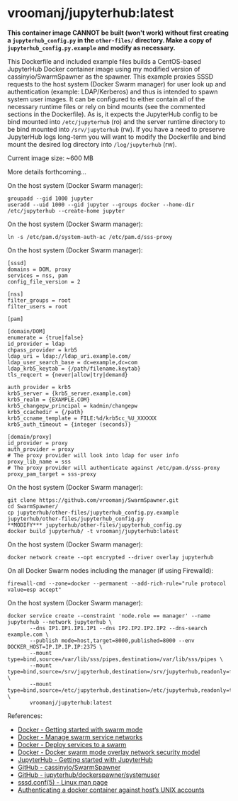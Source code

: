 # vroomanj/jupyterhub:latest

**This container image CANNOT be built (won't work) without first creating a `jupyterhub_config.py` in the `other-files/` directory. Make a copy of `jupyterhub_config.py.example` and modify as necessary.**

This Dockerfile and included example files builds a CentOS-based JupyterHub Docker container image using my modified version of cassinyio/SwarmSpawner as the spawner. This example proxies SSSD requests to the host system (Docker Swarm manager) for user look up and authentication (example: LDAP/Kerberos) and thus is intended to spawn system user images. It can be configured to either contain all of the necessary runtime files or rely on bind mounts (see the commented sections in the Dockerfile). As is, it expects the JupyterHub config to be bind mounted into `/etc/jupyterhub` (ro) and the server runtime directory to be bind mounted into `/srv/jupyterhub` (rw). If you have a need to preserve JupyterHub logs long-term you will want to modify the Dockerfile and bind mount the desired log directory into `/log/jupyterhub` (rw).

Current image size: ~600 MB

More details forthcoming...

On the host system (Docker Swarm manager):
```
groupadd --gid 1000 jupyter
useradd --uid 1000 --gid jupyter --groups docker --home-dir /etc/jupyterhub --create-home jupyter
```

On the host system (Docker Swarm manager):
```
ln -s /etc/pam.d/system-auth-ac /etc/pam.d/sss-proxy
```

On the host system (Docker Swarm manager):
```
[sssd]
domains = DOM, proxy
services = nss, pam
config_file_version = 2

[nss]
filter_groups = root
filter_users = root

[pam]

[domain/DOM]
enumerate = {true|false}
id_provider = ldap
chpass_provider = krb5
ldap_uri = ldap://ldap_uri.example.com/
ldap_user_search_base = dc=example,dc=com
ldap_krb5_keytab = {/path/filename.keytab}
tls_reqcert = {never|allow|try|demand}

auth_provider = krb5
krb5_server = {krb5_server.example.com}
krb5_realm = {EXAMPLE.COM}
krb5_changepw_principal = kadmin/changepw
krb5_ccachedir = {/path}
krb5_ccname_template = FILE:%d/krb5cc_%U_XXXXXX
krb5_auth_timeout = {integer (seconds)}

[domain/proxy]
id_provider = proxy
auth_provider = proxy
# The proxy provider will look into ldap for user info
proxy_lib_name = sss
# The proxy provider will authenticate against /etc/pam.d/sss-proxy
proxy_pam_target = sss-proxy
```

On the host system (Docker Swarm manager):
```
git clone https://github.com/vroomanj/SwarmSpawner.git
cd SwarmSpawner/
cp jupyterhub/other-files/jupyterhub_config.py.example jupyterhub/other-files/jupyterhub_config.py
**MODIFY*** jupyterhub/other-files/jupyterhub_config.py
docker build jupyterhub/ -t vroomanj/jupyterhub:latest
```

On the host system (Docker Swarm manager):
```
docker network create --opt encrypted --driver overlay jupyterhub
```

On all Docker Swarm nodes including the manager (if using Firewalld):
```
firewall-cmd --zone=docker --permanent --add-rich-rule="rule protocol value=esp accept"
```

On the host system (Docker Swarm manager):
```
docker service create --constraint 'node.role == manager' --name jupyterhub --network jupyterhub \
       --dns IP1.IP1.IP1.IP1 --dns IP2.IP2.IP2.IP2 --dns-search example.com \
       --publish mode=host,target=8000,published=8000 --env DOCKER_HOST=IP.IP.IP.IP:2375 \
       --mount type=bind,source=/var/lib/sss/pipes,destination=/var/lib/sss/pipes \
       --mount type=bind,source=/srv/jupyterhub,destination=/srv/jupyterhub,readonly=false \
       --mount type=bind,source=/etc/jupyterhub,destination=/etc/jupyterhub,readonly=true \
       vroomanj/jupyterhub:latest
```

References:
- [Docker - Getting started with swarm mode](https://docs.docker.com/engine/swarm/swarm-tutorial/)
- [Docker - Manage swarm service networks](https://docs.docker.com/engine/swarm/networking/)
- [Docker - Deploy services to a swarm](https://docs.docker.com/engine/swarm/services/)
- [Docker - Docker swarm mode overlay network security model](https://docs.docker.com/engine/userguide/networking/overlay-security-model/)
- [JupyterHub - Getting started with JupyterHub](http://jupyterhub.readthedocs.io/en/latest/getting-started.html)
- [GitHub - cassinyio/SwarmSpawner](https://github.com/cassinyio/SwarmSpawner)
- [GitHub - jupyterhub/dockerspawner/systemuser](https://github.com/jupyterhub/dockerspawner/tree/master/systemuser)
- [sssd.conf(5) - Linux man page](https://linux.die.net/man/5/sssd.conf)
- [Authenticating a docker container against host’s UNIX accounts](https://jhrozek.wordpress.com/2015/03/31/authenticating-a-docker-container-against-hosts-unix-accounts/)
